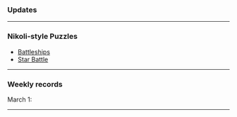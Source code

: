 ### Updates


---

### Nikoli-style Puzzles
* <a href="https://www.puzzle-battleships.com/">Battleships</a>
* <a href="https://www.puzzle-star-battle.com/">Star Battle</a>

<!--
* <a href="https://www.puzzle-tents.com/">Tents</a>
-->

---

### Weekly records

March 1: 



---

